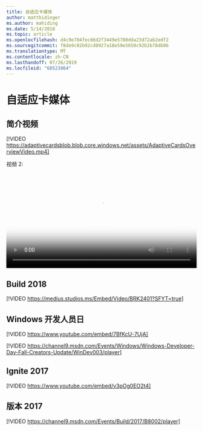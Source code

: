 ```yaml
---
title: 自适应卡媒体
author: matthidinger
ms.author: mahiding
ms.date: 5/14/2018
ms.topic: article
ms.openlocfilehash: d4c9e784fec66d2f3449e5780dda23d72ab2edf2
ms.sourcegitcommit: f8de9c02b92cd8927a18e59e5650c92b2b78db06
ms.translationtype: MT
ms.contentlocale: zh-CN
ms.lasthandoff: 07/26/2019
ms.locfileid: "68523864"
---
```

# <a name="adaptive-cards-media"></a>自适应卡媒体


## <a name="introduction-video"></a>简介视频

[!VIDEO https://adaptivecardsblob.blob.core.windows.net/assets/AdaptiveCardsOverviewVideo.mp4]

视频 2:

<video controls width="100%" poster="../content/videoposter.png">
    <source src="https://adaptivecardsblob.blob.core.windows.net/assets/AdaptiveCardsOverviewVideo.mp4" type="video/mp4">
</video>

## <a name="build-2018"></a>Build 2018

[!VIDEO https://medius.studios.ms/Embed/Video/BRK2401?SFYT=true]

## <a name="windows-developer-day"></a>Windows 开发人员日

[!VIDEO https://www.youtube.com/embed/7BfKcU-7UjA]

[!VIDEO https://channel9.msdn.com/Events/Windows/Windows-Developer-Day-Fall-Creators-Update/WinDev003/player]

## <a name="ignite-2017"></a>Ignite 2017

[!VIDEO https://www.youtube.com/embed/v3pOg0EO2t4]

## <a name="build-2017"></a>版本 2017 

[!VIDEO https://channel9.msdn.com/Events/Build/2017/B8002/player]

